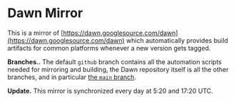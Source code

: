 Dawn Mirror
===========

This is a mirror of [https://dawn.googlesource.com/dawn](https://dawn.googlesource.com/dawn) which automatically provides build artifacts for common platforms whenever a new version gets tagged.

**Branches..** The default `github` branch contains all the automation scripts needed for mirroring and building, the Dawn repository itself is all the other branches, and in particular [the `main` branch](https://github.com/eliemichel/dawn-mirror/tree/main).

**Update.** This mirror is synchronized every day at 5:20 and 17:20 UTC.
